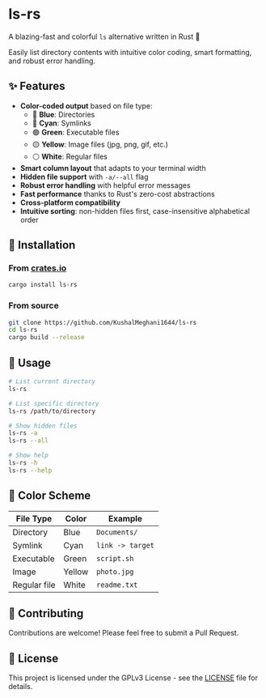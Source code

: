# ls-rs

A blazing-fast and colorful `ls` alternative written in Rust 🦀

Easily list directory contents with intuitive color coding, smart formatting, and robust error handling.

## ✨ Features

- **Color-coded output** based on file type:
  - 🔵 **Blue**: Directories  
  - 🔗 **Cyan**: Symlinks
  - 🟢 **Green**: Executable files
  - 🟡 **Yellow**: Image files (jpg, png, gif, etc.)
  - ⚪ **White**: Regular files
- **Smart column layout** that adapts to your terminal width
- **Hidden file support** with `-a/--all` flag
- **Robust error handling** with helpful error messages
- **Fast performance** thanks to Rust's zero-cost abstractions
- **Cross-platform compatibility**
- **Intuitive sorting**: non-hidden files first, case-insensitive alphabetical order

## 🚀 Installation

### From [crates.io](https://crates.io/crates/ls-rs)
```bash
cargo install ls-rs
```

### From source
```bash
git clone https://github.com/KushalMeghani1644/ls-rs
cd ls-rs
cargo build --release
```

## 📖 Usage

```bash
# List current directory
ls-rs

# List specific directory
ls-rs /path/to/directory

# Show hidden files
ls-rs -a
ls-rs --all

# Show help
ls-rs -h
ls-rs --help
```

## 🎨 Color Scheme

| File Type | Color | Example |
|-----------|-------|---------|
| Directory | Blue | `Documents/` |
| Symlink | Cyan | `link -> target` |
| Executable | Green | `script.sh` |
| Image | Yellow | `photo.jpg` |
| Regular file | White | `readme.txt` |

## 🤝 Contributing

Contributions are welcome! Please feel free to submit a Pull Request.

## 📄 License

This project is licensed under the GPLv3 License - see the [LICENSE](LICENSE) file for details.
